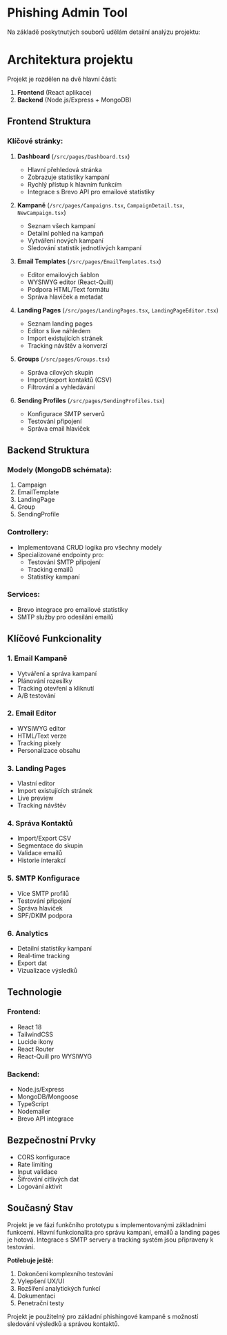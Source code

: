 # **Phishing Admin Tool**

Na základě poskytnutých souborů udělám detailní analýzu projektu:

# **Architektura projektu**

Projekt je rozdělen na dvě hlavní části:
1. **Frontend** (React aplikace)
2. **Backend** (Node.js/Express + MongoDB)

## **Frontend Struktura**

### **Klíčové stránky:**
1. **Dashboard** (`/src/pages/Dashboard.tsx`)
   - Hlavní přehledová stránka
   - Zobrazuje statistiky kampaní
   - Rychlý přístup k hlavním funkcím
   - Integrace s Brevo API pro emailové statistiky

2. **Kampaně** (`/src/pages/Campaigns.tsx`, `CampaignDetail.tsx`, `NewCampaign.tsx`)
   - Seznam všech kampaní
   - Detailní pohled na kampaň
   - Vytváření nových kampaní
   - Sledování statistik jednotlivých kampaní

3. **Email Templates** (`/src/pages/EmailTemplates.tsx`)
   - Editor emailových šablon
   - WYSIWYG editor (React-Quill)
   - Podpora HTML/Text formátu
   - Správa hlaviček a metadat

4. **Landing Pages** (`/src/pages/LandingPages.tsx`, `LandingPageEditor.tsx`)
   - Seznam landing pages
   - Editor s live náhledem
   - Import existujících stránek
   - Tracking návštěv a konverzí

5. **Groups** (`/src/pages/Groups.tsx`)
   - Správa cílových skupin
   - Import/export kontaktů (CSV)
   - Filtrování a vyhledávání

6. **Sending Profiles** (`/src/pages/SendingProfiles.tsx`)
   - Konfigurace SMTP serverů
   - Testování připojení
   - Správa email hlaviček

## **Backend Struktura**

### **Modely (MongoDB schémata):**
1. Campaign
2. EmailTemplate
3. LandingPage
4. Group
5. SendingProfile

### **Controllery:**
- Implementovaná CRUD logika pro všechny modely
- Specializované endpointy pro:
  - Testování SMTP připojení
  - Tracking emailů
  - Statistiky kampaní

### **Services:**
- Brevo integrace pro emailové statistiky
- SMTP služby pro odesílání emailů

## **Klíčové Funkcionality**

### **1. Email Kampaně**
- Vytváření a správa kampaní
- Plánování rozesílky
- Tracking otevření a kliknutí
- A/B testování

### **2. Email Editor**
- WYSIWYG editor
- HTML/Text verze
- Tracking pixely
- Personalizace obsahu

### **3. Landing Pages**
- Vlastní editor
- Import existujících stránek
- Live preview
- Tracking návštěv

### **4. Správa Kontaktů**
- Import/Export CSV
- Segmentace do skupin
- Validace emailů
- Historie interakcí

### **5. SMTP Konfigurace**
- Více SMTP profilů
- Testování připojení
- Správa hlaviček
- SPF/DKIM podpora

### **6. Analytics**
- Detailní statistiky kampaní
- Real-time tracking
- Export dat
- Vizualizace výsledků

## **Technologie**

### **Frontend:**
- React 18
- TailwindCSS
- Lucide ikony
- React Router
- React-Quill pro WYSIWYG

### **Backend:**
- Node.js/Express
- MongoDB/Mongoose
- TypeScript
- Nodemailer
- Brevo API integrace

## **Bezpečnostní Prvky**
- CORS konfigurace
- Rate limiting
- Input validace
- Šifrování citlivých dat
- Logování aktivit

## **Současný Stav**
Projekt je ve fázi funkčního prototypu s implementovanými základními funkcemi. Hlavní funkcionalita pro správu kampaní, emailů a landing pages je hotová. Integrace s SMTP servery a tracking systém jsou připraveny k testování.

**Potřebuje ještě:**
1. Dokončení komplexního testování
2. Vylepšení UX/UI
3. Rozšíření analytických funkcí
4. Dokumentaci
5. Penetrační testy

Projekt je použitelný pro základní phishingové kampaně s možností sledování výsledků a správou kontaktů.
